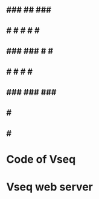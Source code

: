 
##       ###   ##   ###        ##
##     #    # #  #  #       ##
##    ###  ###  #  #      ##
##     #  #    #  #     ##
##  ###  ###   ###   ##
##              #  ##
##            # ##
##           ##
##       ##
##  ##
##


# Code of Vseq

# Vseq web server
